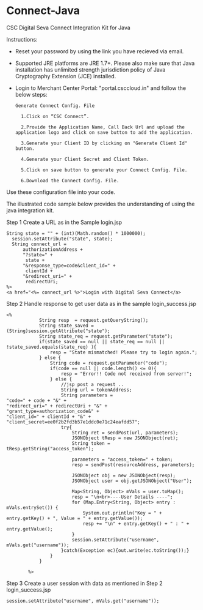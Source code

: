 # Connect-Java
CSC  Digital Seva Connect Integration Kit  for Java

Instructions:
* Reset your password by using the link you have recieved via email.

* Supported JRE platforms are JRE 1.7+. Please also make sure that Java installation has unlimited strength jurisdiction policy of Java Cryptography Extension (JCE) installed.

* Login to Merchant Center Portal: "portal.csccloud.in" and follow the below steps:

      Generate Connect Config. File
      
        1.Click on “CSC Connect”.
        
        2.Provide the Application Name, Call Back Url and upload the application logo and click on save button to add the application.
        
        3.Generate your Client ID by clicking on "Generate Client Id" button.
        
        4.Generate your Client Secret and Client Token.
        
        5.Click on save button to generate your Connect Config. File.
        
        6.Download the Connect Config. File.
        

Use these configuration file into your code.

The illustrated code sample below provides the understanding of using the java integration kit.

Step 1	Create a URL as in the Sample login.jsp


    String state = "" + (int)(Math.random() * 1000000);
      session.setAttribute("state", state);
      String connect_url =
          authorizationAddress +
          "?state=" +
           state +
          "&response_type=code&client_id=" +
           clientId +
          "&redirect_uri=" +
           redirectUri;
    %>
    <a href="<%= connect_url %>">Login with Digital Seva Connect</a>          

Step 2	Handle response to get user data as in the sample login_success.jsp 

    <%
                String resp  = request.getQueryString();
                String state_saved = (String)session.getAttribute("state");
                String state_req = request.getParameter("state");
                if(state_saved == null || state_req == null || !state_saved.equals(state_req) ){
                    resp = "State mismatched! Please try to login again.";
                } else {
                    String code = request.getParameter("code");
                    if(code == null || code.length() <= 0){
                        resp = "Error!! Code not received from server!";
                    } else {
                        //jsp post a request ..
                        String url = tokenAddress;
                        String parameters = 
    "code=" + code + "&" +
    "redirect_uri=" + redirectUri + "&" +
    "grant_type=authorization_code&" +
    "client_id=" + clientId + "&" +
    "client_secret=ee0f2b2fd3b57e1ddc0e71c24eafdd57";
                        try{
                            String ret = sendPost(url, parameters);
                            JSONObject tResp = new JSONObject(ret);
                            String token = tResp.getString("access_token");
    
                            parameters = "access_token=" + token;
                            resp = sendPost(resourceAddress, parameters);
    
                            JSONObject obj = new JSONObject(resp);
                            JSONObject user = obj.getJSONObject("User");
    
                            Map<String, Object> mVals = user.toMap();
                            resp = "\n<br>----User Details ----";
                            for (Map.Entry<String, Object> entry : mVals.entrySet()) {
                                System.out.println("Key = " + entry.getKey() + ", Value = " + entry.getValue());
                                resp += "\n" + entry.getKey() + " : " + entry.getValue();
                            }
                            session.setAttribute("username", mVals.get("username"));
                        }catch(Exception ec){out.write(ec.toString());}
                    }
                }
    
            %>

Step 3	Create a user session with data as mentioned in Step 2 login_success.jsp

    session.setAttribute("username", mVals.get("username")); 



